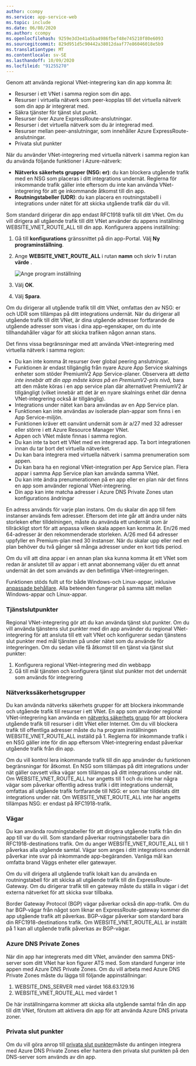```yaml
---
author: ccompy
ms.service: app-service-web
ms.topic: include
ms.date: 06/08/2020
ms.author: ccompy
ms.openlocfilehash: 9259e3d3e41a5ba4986fbef48e745210f80e6093
ms.sourcegitcommit: 829d951d5c90442a38012daaf77e86046018e5b9
ms.translationtype: MT
ms.contentlocale: sv-SE
ms.lasthandoff: 10/09/2020
ms.locfileid: "91255270"
---
```

Genom att använda regional VNet-integrering kan din app komma åt:

* Resurser i ett VNet i samma region som din app.
* Resurser i virtuella nätverk som peer-kopplas till det virtuella nätverk som din app är integrerat med.
* Säkra tjänster för tjänst slut punkt.
* Resurser över Azure ExpressRoute-anslutningar.
* Resurser i det virtuella nätverk som du är integrerad med.
* Resurser mellan peer-anslutningar, som innehåller Azure ExpressRoute-anslutningar.
* Privata slut punkter 

När du använder VNet-integrering med virtuella nätverk i samma region kan du använda följande funktioner i Azure-nätverk:

* **Nätverks säkerhets grupper (NSG: er)**: du kan blockera utgående trafik med en NSG som placeras i ditt integrations undernät. Reglerna för inkommande trafik gäller inte eftersom du inte kan använda VNet-integrering för att ge inkommande åtkomst till din app.
* **Routningstabeller (UDR)**: du kan placera en routningstabell i integrations under nätet för att skicka utgående trafik där du vill.

Som standard dirigerar din app endast RFC1918 trafik till ditt VNet. Om du vill dirigera all utgående trafik till ditt VNet använder du appens inställning WEBSITE_VNET_ROUTE_ALL till din app. Konfigurera appens inställning:

1. Gå till **konfigurations** gränssnittet på din app-Portal. Välj **Ny programinställning**.
1. Ange **WEBSITE_VNET_ROUTE_ALL** i rutan **namn** och skriv **1** i rutan **värde** .

   ![Ange program inställning][4]

1. Välj **OK**.
1. Välj **Spara**.

Om du dirigerar all utgående trafik till ditt VNet, omfattas den av NSG: er och UDR som tillämpas på ditt integrations undernät. När du dirigerar all utgående trafik till ditt VNet, är dina utgående adresser fortfarande de utgående adresser som visas i dina app-egenskaper, om du inte tillhandahåller vägar för att skicka trafiken någon annan stans.

Det finns vissa begränsningar med att använda VNet-integrering med virtuella nätverk i samma region:

* Du kan inte komma åt resurser över global peering anslutningar.
* Funktionen är endast tillgänglig från nyare Azure App Service skalnings enheter som stöder PremiumV2 App Service-planer. Observera att *detta inte innebär att din app måste köras på en PremiumV2-pris nivå*, bara att den måste köras i en app service plan där alternativet PremiumV2 är tillgängligt (vilket innebär att det är en nyare skalnings enhet där denna VNet-integrering också är tillgänglig).
* Integrations under nätet kan bara användas av en App Service plan.
* Funktionen kan inte användas av isolerade plan-appar som finns i en App Service-miljön.
* Funktionen kräver ett oanvänt undernät som är a/27 med 32 adresser eller större i ett Azure Resource Manager VNet.
* Appen och VNet måste finnas i samma region.
* Du kan inte ta bort ett VNet med en integrerad app. Ta bort integrationen innan du tar bort det virtuella nätverket.
* Du kan bara integrera med virtuella nätverk i samma prenumeration som appen.
* Du kan bara ha en regional VNet-integration per App Service plan. Flera appar i samma App Service plan kan använda samma VNet.
* Du kan inte ändra prenumerationen på en app eller en plan när det finns en app som använder regional VNet-integrering.
* Din app kan inte matcha adresser i Azure DNS Private Zones utan konfigurations ändringar

En adress används för varje plan instans. Om du skalar din app till fem instanser används fem adresser. Eftersom det inte går att ändra under näts storleken efter tilldelningen, måste du använda ett undernät som är tillräckligt stort för att anpassa vilken skala appen kan komma åt. En/26 med 64-adresser är den rekommenderade storleken. A/26 med 64 adresser uppfyller en Premium-plan med 30 instanser. När du skalar upp eller ned en plan behöver du två gånger så många adresser under en kort tids period.

Om du vill att dina appar i en annan plan ska kunna komma åt ett VNet som redan är anslutet till av appar i ett annat abonnemang väljer du ett annat undernät än det som används av den befintliga VNet-integreringen.

Funktionen stöds fullt ut för både Windows-och Linux-appar, inklusive [anpassade behållare](../articles/app-service/quickstart-custom-container.md). Alla beteenden fungerar på samma sätt mellan Windows-appar och Linux-appar.

### <a name="service-endpoints"></a>Tjänstslutpunkter

Regional VNet-integrering gör att du kan använda tjänst slut punkter. Om du vill använda tjänstens slut punkter med din app använder du regional VNet-integrering för att ansluta till ett valt VNet och konfigurerar sedan tjänstens slut punkter med mål tjänsten på under nätet som du använde för integreringen. Om du sedan ville få åtkomst till en tjänst via tjänst slut punkter:

1. Konfigurera regional VNet-integrering med din webbapp
1. Gå till mål tjänsten och konfigurera tjänst slut punkter mot det undernät som används för integrering

### <a name="network-security-groups"></a>Nätverkssäkerhetsgrupper

Du kan använda nätverks säkerhets grupper för att blockera inkommande och utgående trafik till resurser i ett VNet. En app som använder regional VNet-integrering kan använda en [nätverks säkerhets grupp][VNETnsg] för att blockera utgående trafik till resurser i ditt VNet eller Internet. Om du vill blockera trafik till offentliga adresser måste du ha program inställningen WEBSITE_VNET_ROUTE_ALL inställd på 1. Reglerna för inkommande trafik i en NSG gäller inte för din app eftersom VNet-integrering endast påverkar utgående trafik från din app.

Om du vill kontrol lera inkommande trafik till din app använder du funktionen begränsningar för åtkomst. En NSG som tillämpas på ditt integrations under nät gäller oavsett vilka vägar som tillämpas på ditt integrations under nät. Om WEBSITE_VNET_ROUTE_ALL har angetts till 1 och du inte har några vägar som påverkar offentlig adress trafik i ditt integrations undernät, omfattas all utgående trafik fortfarande till NSG: er som har tilldelats ditt integrations under nät. Om WEBSITE_VNET_ROUTE_ALL inte har angetts tillämpas NSG: er endast på RFC1918-trafik.

### <a name="routes"></a>Vägar

Du kan använda routningstabeller för att dirigera utgående trafik från din app till var du vill. Som standard påverkar routningstabeller bara din RFC1918-destinations trafik. Om du anger WEBSITE_VNET_ROUTE_ALL till 1 påverkas alla utgående samtal. Vägar som anges i ditt integrations undernät påverkar inte svar på inkommande app-begäranden. Vanliga mål kan omfatta brand Väggs enheter eller gatewayer.

Om du vill dirigera all utgående trafik lokalt kan du använda en routningstabell för att skicka all utgående trafik till din ExpressRoute-Gateway. Om du dirigerar trafik till en gateway måste du ställa in vägar i det externa nätverket för att skicka svar tillbaka.

Border Gateway Protocol (BGP) vägar påverkar också din app-trafik. Om du har BGP-vägar från något som liknar en ExpressRoute-gateway kommer din app utgående trafik att påverkas. BGP-vägar påverkar som standard bara din RFC1918-destinations trafik. Om WEBSITE_VNET_ROUTE_ALL är inställt på 1 kan all utgående trafik påverkas av BGP-vägar.

### <a name="azure-dns-private-zones"></a>Azure DNS Private Zones 

När din app har integrerats med ditt VNet, använder den samma DNS-server som ditt VNet har kon figurer ATS med. Som standard fungerar inte appen med Azure DNS Private Zones. Om du vill arbeta med Azure DNS Private Zones måste du lägga till följande appinställningar:

1. WEBSITE_DNS_SERVER med värdet 168.63.129.16 
1. WEBSITE_VNET_ROUTE_ALL med värdet 1

De här inställningarna kommer att skicka alla utgående samtal från din app till ditt VNet, förutom att aktivera din app för att använda Azure DNS privata zoner.

### <a name="private-endpoints"></a>Privata slut punkter

Om du vill göra anrop till [privata slut punkter][privateendpoints]måste du antingen integrera med Azure DNS Private Zones eller hantera den privata slut punkten på den DNS-server som används av din app. 

<!--Image references-->
[4]: ../includes/media/web-sites-integrate-with-vnet/vnetint-appsetting.png

<!--Links-->
[VNETnsg]: https://docs.microsoft.com/azure/virtual-network/security-overview/
[privateendpoints]: https://docs.microsoft.com/azure/app-service/networking/private-endpoint

